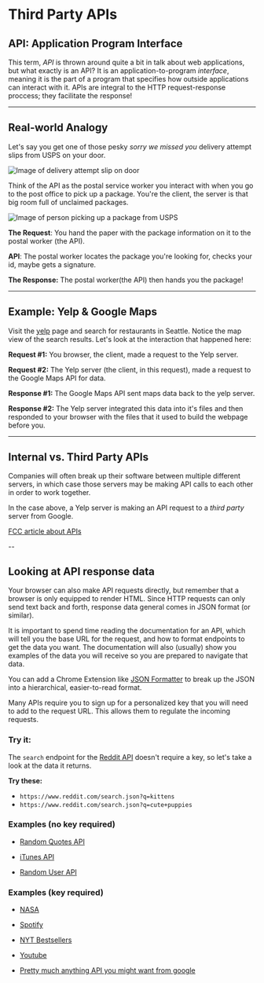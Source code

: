 # Third Party APIs

## API: Application Program Interface

This term, _API_ is thrown around quite a bit in talk about web applications, but what exactly is an API? It is an application-to-program _interface_, meaning it is the part of a program that specifies how outside applications can interact with it. APIs are integral to the HTTP request-response proccess; they facilitate the response!

---

## Real-world Analogy

Let's say you get one of those pesky *sorry we missed you* delivery attempt slips from USPS on your door.

![Image of delivery attempt slip on door](https://preview.redd.it/pwz2lwn179q21.jpg?auto=webp&s=e629a0318c609fa6826ccfc00de6077810ebeef1)

Think of the API as the postal service worker you interact with when you go to the post office to pick up a package. You're the client, the server is that big room full of unclaimed packages.

![Image of person picking up a package from USPS](https://i0.wp.com/www.uspsinfo.com/wp-content/uploads/2017/09/USPS-Pickup-Package.jpg?resize=630%2C350)

**The Request**: You hand the paper with the package information on it to the postal worker \(the API\).

**API**: The postal worker locates the package you're looking for, checks your id, maybe gets a signature.

**The Response:** The postal worker\(the API\) then hands you the package!

---

## Example: Yelp & Google Maps

Visit the [yelp](https://www.yelp.com/) page and search for restaurants in Seattle. Notice the map view of the search results. Let's look at the interaction that happened here:

**Request #1:** You browser, the client, made a request to the Yelp server.

**Request #2:** The Yelp server (the client, in this request), made a request to the Google Maps API for data.

**Response #1:** The Google Maps API sent maps data back to the yelp server.

**Response #2:** The Yelp server integrated this data into it's files and then responded to your browser with the files that it used to build the webpage before you.

---

## Internal vs. Third Party APIs

Companies will often break up their software between multiple different servers, in which case those servers may be making API calls to each other in order to work together.

In the case above, a Yelp server is making an API request to a _third party_ server from Google.

[FCC article about APIs](https://medium.freecodecamp.org/what-is-an-api-in-english-please-b880a3214a82)

--

## Looking at API response data

Your browser can also make API requests directly, but remember that a browser is only equipped to render HTML. Since HTTP requests can only send text back and forth, response data general comes in JSON format (or similar).

It is important to spend time reading the documentation for an API, which will tell you the base URL for the request, and how to format endpoints to get the data you want. The documentation will also (usually) show you examples of the data you will receive so you are prepared to navigate that data.

You can add a Chrome Extension like [JSON Formatter](https://chrome.google.com/webstore/detail/json-formatter/bcjindcccaagfpapjjmafapmmgkkhgoa/related?hl=en) to break up the JSON into a hierarchical, easier-to-read format.

Many APIs require you to sign up for a personalized key that you will need to add to the request URL. This allows them to regulate the incoming requests.

### Try it:

The `search` endpoint for the [Reddit API](https://www.reddit.com/dev/api/) doesn't require a key, so let's take a look at the data it returns.

**Try these:**
* `https://www.reddit.com/search.json?q=kittens`
* `https://www.reddit.com/search.json?q=cute+puppies`

### Examples (no key required)

* [Random Quotes API](https://quotesondesign.com/api-v4-0/)

* [iTunes API](https://affiliate.itunes.apple.com/resources/documentation/itunes-store-web-service-search-api/)

* [Random User API](https://randomuser.me/)

### Examples (key required)

* [NASA](https://api.nasa.gov/)

* [Spotify](https://developer.spotify.com/documentation/web-api/)

* [NYT Bestsellers](http://developer.nytimes.com/)

* [Youtube](https://developers.google.com/youtube/v3/getting-started)

* [Pretty much anything API you might want from google](https://console.developers.google.com/apis/)
